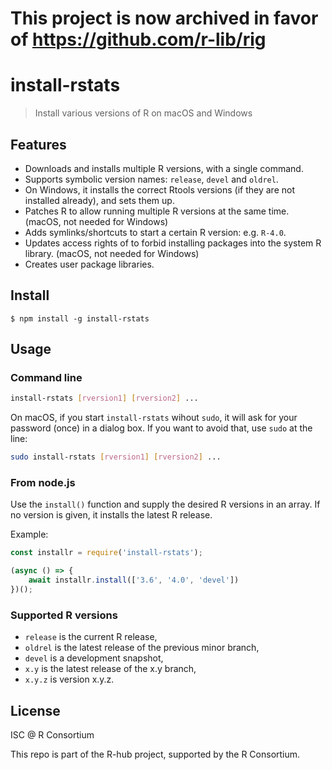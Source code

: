 
# This project is now archived in favor of https://github.com/r-lib/rig

# install-rstats

> Install various versions of R on macOS and Windows

## Features

* Downloads and installs multiple R versions, with a single command.
* Supports symbolic version names: `release`, `devel` and `oldrel`.
* On Windows, it installs the correct Rtools versions (if they are not
  installed already), and sets them up.
* Patches R to allow running multiple R versions at the same time.
  (macOS, not needed for Windows)
* Adds symlinks/shortcuts to start a certain R version: e.g. `R-4.0`.
* Updates access rights of to forbid installing packages into the
  system R library. (macOS, not needed for Windows)
* Creates user package libraries.

## Install

```
$ npm install -g install-rstats
```

## Usage

### Command line

```sh
install-rstats [rversion1] [rversion2] ...
```

On macOS, if you start `install-rstats` wihout `sudo`, it will ask for
your password (once) in a dialog box. If you want to avoid that, use
 `sudo` at the line:

```sh
sudo install-rstats [rversion1] [rversion2] ...
```

### From node.js

Use the `install()` function and supply the desired R versions in an
array. If no version is given, it installs the latest R release.

Example:

```js
const installr = require('install-rstats');

(async () => {
    await installr.install(['3.6', '4.0', 'devel'])
})();
```

### Supported R versions

* `release` is the current R release,
* `oldrel` is the latest release of the previous minor branch,
* `devel` is a development snapshot,
* `x.y` is the latest release of the x.y branch,
* `x.y.z` is version x.y.z.

## License

ISC @ R Consortium

This repo is part of the R-hub project, supported by
the R Consortium.
